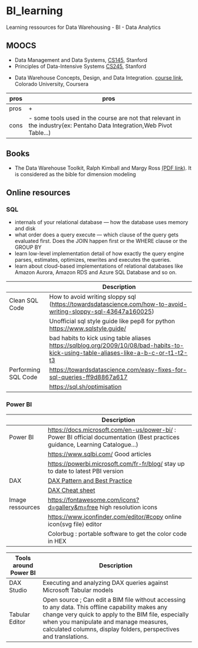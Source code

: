# BI_learning
Learning ressources for Data Warehousing - BI - Data Analytics 


## MOOCS
* Data Management and Data Systems, [CS145](https://cs145-fa19.github.io/#), Stanford
* Principles of Data-Intensive Systems [CS245](http://web.stanford.edu/class/cs245/#), Stanford


- Data Warehouse Concepts, Design, and Data Integration.  [course link](https://www.coursera.org/learn/dwdesign/home/welcome), 
Colorado University, Coursera

|pros|pros|
|---------|--------------------------------------------------------------------------------------------------------------|
|pros|+ |
|cons|- some tools used in the course are not that relevant in the industry(ex: Pentaho Data Integration,Web Pivot Table...)|


	  
## Books

* The Data Warehouse Toolkit,  Ralph Kimball and Margy Ross [(PDF link)](http://aatinegar.com/wp-content/uploads/2016/05/Kimball_The-Data-Warehouse-Toolkit-3rd-Edition.pdf). 
It is considered as the bible for dimension modeling


## Online resources


### SQL 
 	
* internals of your relational database — how the database uses memory and disk
* what order does a query execute — which clause of the query gets evaluated first. Does the JOIN happen first or the WHERE clause or the GROUP BY
* learn low-level implementation detail of how exactly the query engine parses, estimates, optimizes, rewrites and executes the queries.
* learn about cloud-based implementations of relational databases like Amazon Aurora, Amazon RDS and Azure SQL Database and so on.

|   | Description |
|---------|--------------------------------------------------------------------------------------------------------------|
|Clean SQL Code|How to avoid writing sloppy sql (https://towardsdatascience.com/how-to-avoid-writing-sloppy-sql-43647a160025)|
|   |Unofficial sql style guide like pep8 for python https://www.sqlstyle.guide/ |
|   |bad habits to kick using table aliases  https://sqlblog.org/2009/10/08/bad-habits-to-kick-using-table-aliases-like-a-b-c-or-t1-t2-t3|
|Performing SQL Code| https://towardsdatascience.com/easy-fixes-for-sql-queries-ff9d8867a617|
|   | https://sql.sh/optimisation|


### Power BI

|   | Description |
|---------|--------------------------------------------------------------------------------------------------------------|
| Power BI  | https://docs.microsoft.com/en-us/power-bi/ : Power BI official documentation (Best practices guidance, Learning Catalogue...)| 
| | https://www.sqlbi.com/ Good articles |
| 		   |https://powerbi.microsoft.com/fr-fr/blog/ stay up to date to latest PBI version |
| DAX | [DAX Pattern and Best Practice](https://www.daxpatterns.com/patterns/?ver=excel-2010-2013) |
||[DAX Cheat sheet](https://pragmaticworks.com/portfolio/dax-cheat-sheet/) 	|
|Image ressources | https://fontawesome.com/icons?d=gallery&m=free high resolution icons|
| 		   |https://www.iconfinder.com/editor/#copy online icon(svg file) editor|
||Colorbug : portable software to get the color code in HEX|

|  Tools around Power BI | Description |
|---------|--------------------------------------------------------------------------------------------------------------|
| DAX Studio| Executing and analyzing DAX queries against Microsoft Tabular models|
| Tabular Editor|	Open source ; Can edit a BIM file without accessing to any data. This offline capability makes any change very quick to apply to the BIM file, especially when you manipulate and manage measures, calculated columns, display folders, perspectives and translations.|


